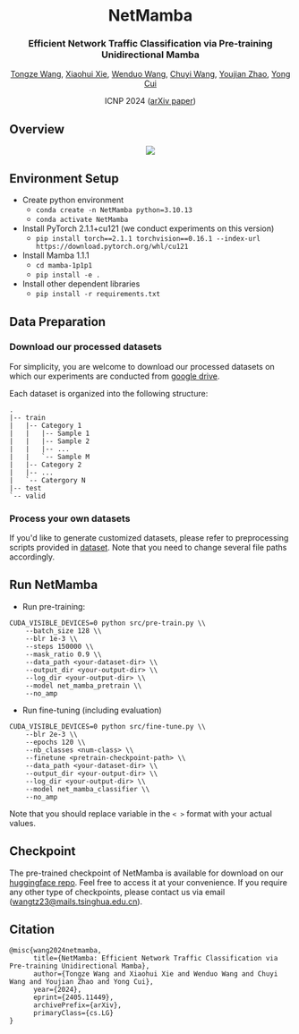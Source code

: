 <div align="center">
<h1>NetMamba </h1>
<h3>Efficient Network Traffic Classification via Pre-training Unidirectional Mamba</h3>

[Tongze Wang](https://github.com/wangtz19), [Xiaohui Xie](https://thuxiexiaohui.github.io/), [Wenduo Wang](https://github.com/Viz7), [Chuyi Wang](https://github.com/Judy456abc), [Youjian Zhao](https://www.cs.tsinghua.edu.cn/info/1126/3576.htm), [Yong Cui](https://www.cuiyong.net/index.html)

ICNP 2024 ([arXiv paper](https://arxiv.org/abs/2405.11449))
</div>

## Overview
<div align="center">
<img src="assets/NetMamba.png" />
</div>

## Environment Setup
- Create python environment
    - `conda create -n NetMamba python=3.10.13`
    - `conda activate NetMamba`
- Install PyTorch 2.1.1+cu121 (we conduct experiments on this version)
    - `pip install torch==2.1.1 torchvision==0.16.1 --index-url https://download.pytorch.org/whl/cu121`
- Install Mamba 1.1.1
    - `cd mamba-1p1p1`
    - `pip install -e .`
- Install other dependent libraries
    - `pip install -r requirements.txt`

## Data Preparation
### Download our processed datasets
For simplicity, you are welcome to download our processed datasets on which our experiments are conducted from [google drive](https://drive.google.com/drive/folders/1C1urXBhk09V7Z80Kk5JYuP7QeXiedUIl?usp=sharing). 

Each dataset is organized into the following structure:
```text
.
|-- train
|   |-- Category 1
|   |   |-- Sample 1
|   |   |-- Sample 2
|   |   |-- ...
|   |   `-- Sample M
|   |-- Category 2
|   |-- ...
|   `-- Catergory N
|-- test
`-- valid
```
### Process your own datasets
If you'd like to generate customized datasets, please refer to preprocessing scripts provided in [dataset](https://github.com/wangtz19/NetMamba/tree/main/dataset). Note that you need to change several file paths accordingly.

## Run NetMamba
- Run pre-training: 
```shell
CUDA_VISIBLE_DEVICES=0 python src/pre-train.py \\
    --batch_size 128 \\
    --blr 1e-3 \\
    --steps 150000 \\
    --mask_ratio 0.9 \\
    --data_path <your-dataset-dir> \\
    --output_dir <your-output-dir> \\
    --log_dir <your-output-dir> \\
    --model net_mamba_pretrain \\
    --no_amp
```
- Run fine-tuning (including evaluation)
```shell
CUDA_VISIBLE_DEVICES=0 python src/fine-tune.py \\
    --blr 2e-3 \\
    --epochs 120 \\
    --nb_classes <num-class> \\
    --finetune <pretrain-checkpoint-path> \\
    --data_path <your-dataset-dir> \\
    --output_dir <your-output-dir> \\
    --log_dir <your-output-dir> \\
    --model net_mamba_classifier \\
    --no_amp
```
Note that you should replace variable in the `< >` format with your actual values.

## Checkpoint
The pre-trained checkpoint of NetMamba is available for download on our [huggingface repo](https://huggingface.co/wangtz/NetMamba). Feel free to access it at your convenience. If you require any other type of checkpoints, please contact us via email (wangtz23@mails.tsinghua.edu.cn).

## Citation
```
@misc{wang2024netmamba,
      title={NetMamba: Efficient Network Traffic Classification via Pre-training Unidirectional Mamba}, 
      author={Tongze Wang and Xiaohui Xie and Wenduo Wang and Chuyi Wang and Youjian Zhao and Yong Cui},
      year={2024},
      eprint={2405.11449},
      archivePrefix={arXiv},
      primaryClass={cs.LG}
}
```